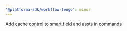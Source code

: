 ```yaml
---
'@platforma-sdk/workflow-tengo': minor
---
```


Add cache control to smart.field and assts in commands
